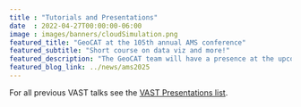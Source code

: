 ```yaml
---
title : "Tutorials and Presentations"
date  : 2022-04-27T00:00:00-06:00
image : images/banners/cloudSimulation.png
featured_title: "GeoCAT at the 105th annual AMS conference"
featured_subtitle: "Short course on data viz and more!"
featured_description: "The GeoCAT team will have a presence at the upcoming AMS conference with a short course, <br><a href='https://www.ametsoc.org/index.cfm/ams/education-careers/careers/professional-development/short-courses/data-visualization-in-python-leveraging-community-tools-for-earth-system-science-across-scales1/'><b>Data Visualization in Python: Leveraging Community Tools for Earth System Science Across Scales</b></a>, on January 12th,<br><br> and the following talks on January 15th: <ul><li><b>UXarray: Extending Xarray to support the analysis of native, kilometer-scale unstructured grids in Python</b> at 9 AM CST</li> <li><b>GeoCAT-Applications: Building an Open Source Community Resource for Geoscientific Applications in Python</b> at 4:30 PM CST</li></ul>"
featured_blog_link: ../news/ams2025
---
```


For all previous VAST talks see the [VAST Presentations list](https://vast.ucar.edu/presentations/).